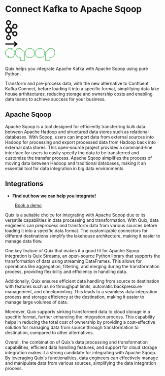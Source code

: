 # Connect Kafka to Apache Sqoop

<div class="connect-images cards blog-grid-card" markdown>
<div>
<img src="../images/kafka_logo.png" width="40px" />
</div>
<div>
<img src="../images/arrow.svg" width="40px" />
</div>
<div>
<img src="./images/apache-sqoop_1.jpg" />
</div>
</div>

Quix helps you integrate Apache Kafka with Apache Sqoop using pure Python.

Transform and pre-process data, with the new alternative to Confluent Kafka Connect, before loading it into a specific format, simplifying data lake house arthitectures, reducing storage and ownership costs and enabling data teams to achieve success for your business.

## Apache Sqoop

Apache Sqoop is a tool designed for efficiently transferring bulk data between Apache Hadoop and structured data stores such as relational databases. With Sqoop, users can import data from external sources into Hadoop for processing and export processed data from Hadoop back into external data stores. This open-source project provides a command-line interface for users to easily specify the data to be transferred and customize the transfer process. Apache Sqoop simplifies the process of moving data between Hadoop and traditional databases, making it an essential tool for data integration in big data environments.

## Integrations

<div class="grid cards" markdown>

- __Find out how we can help you integrate!__

    <a class="md-button md-button--primary" href="https://share.hsforms.com/1iW0TmZzKQMChk0lxd_tGiw4yjw2?__hstc=175542013.2303933fbd746c0ac86d9ccbe9bc9100.1728383268831.1729603416735.1729620918855.31&__hssc=175542013.1.1729620918855&__hsfp=2132701734" target="_blank" style="margin:.5rem;">Book a demo</a>

</div>


Quix is a suitable choice for integrating with Apache Sqoop due to its versatile capabilities in data processing and transformation. With Quix, data engineers can preprocess and transform data from various sources before loading it into a specific data format. The customizable connectors for different destinations simplify the lakehouse architecture, making it easier to manage data flow.

One key feature of Quix that makes it a good fit for Apache Sqoop integration is Quix Streams, an open-source Python library that supports the transformation of data using streaming DataFrames. This allows for operations like aggregation, filtering, and merging during the transformation process, providing flexibility and efficiency in handling data.

Additionally, Quix ensures efficient data handling from source to destination with features such as no throughput limits, automatic backpressure management, and checkpointing. This leads to a seamless data integration process and storage efficiency at the destination, making it easier to manage large volumes of data.

Moreover, Quix supports sinking transformed data to cloud storage in a specific format, further enhancing the integration process. This capability helps in reducing the total cost of ownership by providing a cost-effective solution for managing data from source through transformation to destination, compared to other alternatives.

Overall, the combination of Quix's data processing and transformation capabilities, efficient data handling features, and support for cloud storage integration makes it a strong candidate for integrating with Apache Sqoop. By leveraging Quix's functionalities, data engineers can effectively manage and manipulate data from various sources, simplifying the data integration process.

